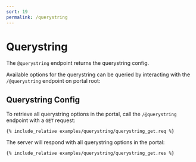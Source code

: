 ```yaml
---
sort: 19
permalink: /querystring
---
```


# Querystring

The `@querystring` endpoint returns the querystring config.

Available options for the querystring can be queried by interacting with the `/@querystring` endpoint on portal root:

## Querystring Config

To retrieve all querystring options in the portal, call the `/@querystring` endpoint with a `GET` request:

```
{% include_relative examples/querystring/querystring_get.req %}
```

The server will respond with all querystring options in the portal:

```
{% include_relative examples/querystring/querystring_get.res %}
```

